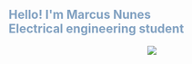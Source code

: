 <h2 style="color:#81a1c1">Hello! I'm Marcus Nunes <br> Electrical engineering student</h2>
<p align="center" href="https://git.io/streak-stats"><img src="http://github-readme-streak-stats.herokuapp.com?user=mvsnunes&theme=nord&hide_border=true&date_format=j%20M%5B%20Y%5D"/> </p>
